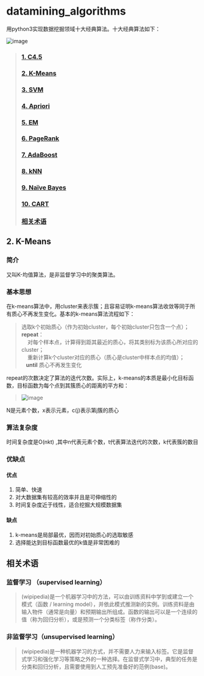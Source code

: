 # datamining_algorithms
用python3实现数据挖掘领域十大经典算法。十大经典算法如下：    
  
  ![image](http://s16.sinaimg.cn/middle/551d7bffg80cbb284ca7f&690)
           
>### <a href="#c4.5">1. C4.5</a>
>### <a href="#kmeans">2. K-Means</a>
>### <a href="#svm">3. SVM</a>
>### <a href="#apriori">4. Apriori</a>
>### <a href="#em">5. EM</a>
>### <a href="#pagerank">6. PageRank</a>
>### <a href="#adaboost">7. AdaBoost</a>
>### <a href="#knn">8. kNN</a>
>### <a href="#naïve bayes">9. Naïve Bayes</a>
>### <a href="#cart">10. CART</a>
>### <a href="#relation">相关术语</a>             
         

## <a name="kmeans">2. K-Means</a>
### 简介
又叫K-均值算法，是非监督学习中的聚类算法。  

### 基本思想 
在k-means算法中，用cluster来表示簇；且容易证明k-means算法收敛等同于所有质心不再发生变化。基本的k-means算法流程如下：

>选取k个初始质心（作为初始cluster，每个初始cluster只包含一个点）；  
>    **repeat**：  
>    &nbsp;&nbsp;&nbsp;&nbsp;对每个样本点，计算得到距其最近的质心，将其类别标为该质心所对应的cluster；  
>    &nbsp;&nbsp;&nbsp;&nbsp;重新计算k个cluster对应的质心（质心是cluster中样本点的均值）；  
>    **until** 质心不再发生变化

repeat的次数决定了算法的迭代次数。实际上，k-means的本质是最小化目标函数，目标函数为每个点到其簇质心的距离的平方和：
>![image](http://img.blog.csdn.net/20140419234515937)  

N是元素个数，x表示元素，c(j)表示第j簇的质心

### 算法复杂度  
时间复杂度是O(nkt) ,其中n代表元素个数，t代表算法迭代的次数，k代表簇的数目

### 优缺点  
#### 优点
1. 简单、快速
2. 对大数据集有较高的效率并且是可伸缩性的
3. 时间复杂度近于线性，适合挖掘大规模数据集

#### 缺点
1. k-means是局部最优，因而对初始质心的选取敏感
2. 选择能达到目标函数最优的k值是非常困难的


## <a name="relation">相关术语</a>  
### 监督学习 （supervised learning）
>(wipipedia)是一个机器学习中的方法，可以由训练资料中学到或建立一个模式（函数 / learning model），并依此模式推测新的实例。训练资料是由输入物件（通常是向量）和预期输出所组成。函数的输出可以是一个连续的值（称为回归分析），或是预测一个分类标签（称作分类）。 
                      
### 非监督学习（unsupervised learning）  
>(wipipedia)是一种机器学习的方式，并不需要人力来输入标签。它是监督式学习和强化学习等策略之外的一种选择。在监督式学习中，典型的任务是分类和回归分析，且需要使用到人工预先准备好的范例(base)。

